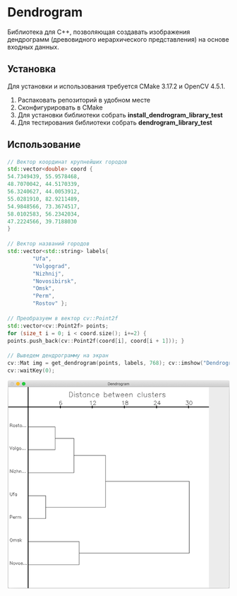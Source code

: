 # Dendrogram
Библиотека для C++, позволяющая создавать изображения дендрограмм (древовидного иерархического представления) на основе входных данных.

## Установка
Для установки и  использования требуется CMake 3.17.2 и OpenCV 4.5.1.

1. Распаковать репозиторий в удобном месте
2. Сконфигурировать в CMake
3. Для установки библиотеки собрать __install_dendrogram_library_test__
4. Для тестирования библиотеки собрать __dendrogram_library_test__


## Использование

```C++
// Вектор координат крупнейших городов
std::vector<double> coord { 
54.7349439, 55.9578468, 
48.7070042, 44.5170339, 
56.3240627, 44.0053912, 
55.0281910, 82.9211489, 
54.9848566, 73.3674517, 
58.0102583, 56.2342034,
47.2224566, 39.7188030
}

// Вектор названий городов
std::vector<std::string> labels{
        "Ufa",
        "Volgograd",
        "Nizhnij",
        "Novosibirsk",
        "Omsk",
        "Perm",
        "Rostov" };

// Преобразуем в вектор cv::Point2f
std::vector<cv::Point2f> points;
for (size_t i = 0; i < coord.size(); i+=2) {
points.push_back(cv::Point2f(coord[i], coord[i + 1])); }

// Выведем дендрограмму на экран
cv::Mat img = get_dendrogram(points, labels, 768); cv::imshow("Dendrogram", img);
cv::waitKey(0);
```

![Дендрограмма городов России](dendrogram.png)


